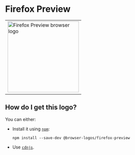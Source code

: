 # Firefox Preview

<table>
    <tr height=240>
        <td>
            <a href="https://github.com/alrra/browser-logos/tree/a57809b13f5b72f30e2a47cf52192f28dcab7d08/src/firefox-preview">
                <img width=230 src="https://raw.githubusercontent.com/alrra/browser-logos/a57809b13f5b72f30e2a47cf52192f28dcab7d08/src/firefox-preview/firefox-preview_512x512.png" alt="Firefox Preview browser logo">
            </a>
        </td>
    </tr>
</table>

## How do I get this logo?

You can either:

* Install it using [`npm`][npm]:

  `npm install --save-dev @browser-logos/firefox-preview`

* Use [`cdnjs`][cdnjs].

<!-- Link labels: -->

[cdnjs]: https://cdnjs.com/libraries/browser-logos
[npm]: https://www.npmjs.com/
